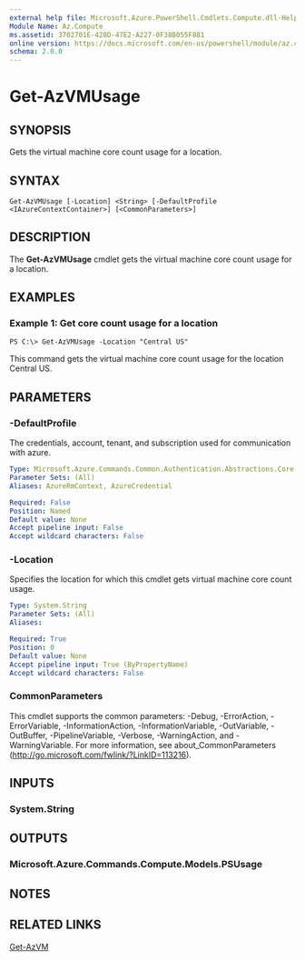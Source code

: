 ```yaml
---
external help file: Microsoft.Azure.PowerShell.Cmdlets.Compute.dll-Help.xml
Module Name: Az.Compute
ms.assetid: 3702701E-428D-47E2-A227-0F38B055F881
online version: https://docs.microsoft.com/en-us/powershell/module/az.compute/get-azvmusage
schema: 2.0.0
---
```


# Get-AzVMUsage

## SYNOPSIS
Gets the virtual machine core count usage for a location.

## SYNTAX

```
Get-AzVMUsage [-Location] <String> [-DefaultProfile <IAzureContextContainer>] [<CommonParameters>]
```

## DESCRIPTION
The **Get-AzVMUsage** cmdlet gets the virtual machine core count usage for a location.

## EXAMPLES

### Example 1: Get core count usage for a location
```
PS C:\> Get-AzVMUsage -Location "Central US"
```

This command gets the virtual machine core count usage for the location Central US.

## PARAMETERS

### -DefaultProfile
The credentials, account, tenant, and subscription used for communication with azure.

```yaml
Type: Microsoft.Azure.Commands.Common.Authentication.Abstractions.Core.IAzureContextContainer
Parameter Sets: (All)
Aliases: AzureRmContext, AzureCredential

Required: False
Position: Named
Default value: None
Accept pipeline input: False
Accept wildcard characters: False
```

### -Location
Specifies the location for which this cmdlet gets virtual machine core count usage.

```yaml
Type: System.String
Parameter Sets: (All)
Aliases:

Required: True
Position: 0
Default value: None
Accept pipeline input: True (ByPropertyName)
Accept wildcard characters: False
```

### CommonParameters
This cmdlet supports the common parameters: -Debug, -ErrorAction, -ErrorVariable, -InformationAction, -InformationVariable, -OutVariable, -OutBuffer, -PipelineVariable, -Verbose, -WarningAction, and -WarningVariable. For more information, see about_CommonParameters (http://go.microsoft.com/fwlink/?LinkID=113216).

## INPUTS

### System.String

## OUTPUTS

### Microsoft.Azure.Commands.Compute.Models.PSUsage

## NOTES

## RELATED LINKS

[Get-AzVM](./Get-AzVM.md)


